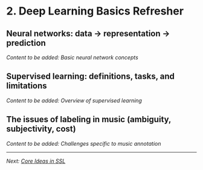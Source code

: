 # 2. Deep Learning Basics Refresher

## Neural networks: data → representation → prediction

*Content to be added: Basic neural network concepts*

## Supervised learning: definitions, tasks, and limitations

*Content to be added: Overview of supervised learning*

## The issues of labeling in music (ambiguity, subjectivity, cost)

*Content to be added: Challenges specific to music annotation*

---

*Next: [Core Ideas in SSL](core_ideas_ssl.md)*
